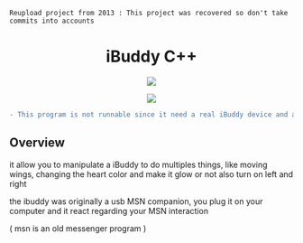 ``Reupload project from 2013 : This project was recovered so don't take commits into accounts``

<h1 align="center"> iBuddy C++ </h1>
<p align="center">
   <a href="https://fr.wikipedia.org/wiki/C%2B%2B"> 
        <img src="https://img.shields.io/badge/C++17-%204--2--1?style=for-the-badge&label=language&color=blue">
    </a>
</p>

<p align="center">
 <img  src="https://i.ibb.co/W2hfBBM/ibuddy-1.gif">
</p>


```diff
- This program is not runnable since it need a real iBuddy device and a library under paid licence !
```



## Overview
it allow you to manipulate a iBuddy to do multiples things, like moving wings, changing the heart color and make it glow or not 
also turn on left and right 

the ibuddy was originally a usb MSN companion, you plug it on your computer and it react regarding your MSN interaction 

( msn is an old messenger program )

